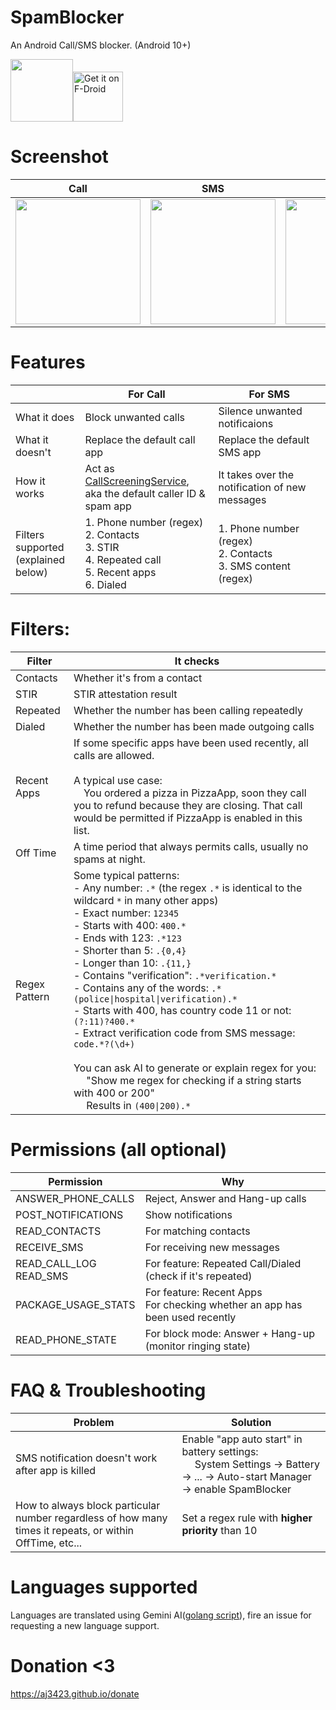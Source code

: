 # SpamBlocker
An Android Call/SMS blocker. (Android 10+)

<img src="https://github.com/aj3423/SpamBlocker/assets/4710875/9d44afe7-2524-4b34-8bf3-ba285200bb5c" height="100">[<img src="https://fdroid.gitlab.io/artwork/badge/get-it-on.png"
     alt="Get it on F-Droid"
     height="80">](https://f-droid.org/packages/spam.blocker/)

# Screenshot
| Call        | SMS         | Setting     | Notification |
| ----        | ----        | ----        | ----         |
| <img src="https://github.com/aj3423/SpamBlocker/assets/4710875/7f03d0a0-d12e-4e1b-a064-2412fc1cee8e" width="200"> | <img src="https://github.com/aj3423/SpamBlocker/assets/4710875/ff1dd6c3-56dc-4f64-96a5-e7ca379af035" width="200"> | <img src="https://github.com/aj3423/SpamBlocker/assets/4710875/a86fff09-d30b-428e-866c-0f07b874d479" width="200"> | <img src="https://github.com/aj3423/SpamBlocker/assets/4710875/633e0e24-5ba0-44d7-90ec-09324081d37b" width="200">  |


# Features
|                                                    | For Call                                                                                                                                               | For SMS                                                                                                        |
| ----                                               | ----                                                                                                                                               | ----                                                                                                       |
| What it does                                       | Block unwanted calls                                                                                                                               | Silence unwanted notificaions                                                                               |
| What it doesn't                                    | Replace the default call app                                                                                                                       | Replace the default SMS app                                                                                |
| How it works                                       | Act as [CallScreeningService](https://developer.android.com/reference/android/telecom/CallScreeningService),<br>aka the default caller ID & spam app | It takes over the notification of new messages |
| Filters supported<br>(explained below) | 1. Phone number (regex)<br>2. Contacts<br>3. STIR<br>4. Repeated call<br>5. Recent apps<br>6. Dialed                                                                     | 1. Phone number (regex)<br>2. Contacts<br>3. SMS content (regex)                                        |

# Filters:

| Filter   | It checks                                       |
| ----     | ----                                            |
| Contacts | Whether it's from a contact                     |
| STIR     | STIR attestation result                         |
| Repeated | Whether the number has been calling repeatedly  |
| Dialed   | Whether the number has been made outgoing calls |
| Recent Apps | If some specific apps have been used recently, all calls are allowed.<br><br> A typical use case:<br> &emsp;You ordered a pizza in PizzaApp, soon they call you to refund because they are closing. That call would be permitted if PizzaApp is enabled in this list. |
| Off Time  | A time period that always permits calls, usually no spams at night. |
| Regex Pattern | Some typical patterns:<br> - Any number: `.*` (the regex `.*` is identical to the wildcard `*` in many other apps) <br> - Exact number: `12345` <br> - Starts with 400: `400.*` <br> - Ends with 123: `.*123` <br> - Shorter than 5: `.{0,4}` <br> - Longer than 10: `.{11,}` <br> - Contains "verification": `.*verification.*` <br> - Contains any of the words: `.*(police\|hospital\|verification).*` <br> - Starts with 400, has country code 11 or not: `(?:11)?400.*` <br>- Extract verification code from SMS message: `code.*?(\d+)`<br><br> You can ask AI to generate or explain regex for you: <br>&emsp; "Show me regex for checking if a string starts with 400 or 200"<br> &emsp; Results in `(400\|200).*` |


# Permissions (all optional)

| Permission             | Why                                                             |
| ----                   | ----                                                            |
| ANSWER_PHONE_CALLS     | Reject, Answer and Hang-up calls                                |
| POST_NOTIFICATIONS     | Show notifications                                              |
| READ_CONTACTS          | For matching contacts                                           |
| RECEIVE_SMS            | For receiving new messages                                      |
| READ_CALL_LOG<br>READ_SMS | For feature: Repeated Call/Dialed (check if it's repeated)   |
| PACKAGE_USAGE_STATS    | For feature: Recent Apps <br>For checking whether an app has been used recently  |
| READ_PHONE_STATE       | For block mode: Answer + Hang-up (monitor ringing state)  |

# FAQ & Troubleshooting 

| Problem             | Solution                                                             |
| ----                   | ----                                                            |
| SMS notification doesn't work after app is killed    | Enable "app auto start" in battery settings:<br> &emsp; System Settings -> Battery -> ... -> Auto-start Manager -> enable SpamBlocker  |
| How to always block particular number regardless of how many times it repeats, or within OffTime, etc...  | Set a regex rule with <b>higher priority</b> than 10 |

# Languages supported

Languages are translated using Gemini AI([golang script](https://github.com/aj3423/SpamBlocker/blob/master/auto_translate/translate.go)), fire an issue for requesting a new language support.

# Donation <3

https://aj3423.github.io/donate

